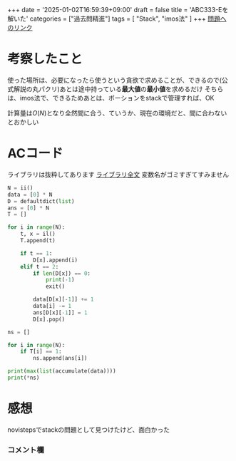 +++
date = '2025-01-02T16:59:39+09:00'
draft = false
title = 'ABC333-Eを解いた'
categories = ["過去問精進"]
tags = [ "Stack", "imos法" ]
+++
[問題へのリンク](https://atcoder.jp/contests/abc333/tasks/abc333_e)

# 考察したこと
使った場所は、必要になったら使うという貪欲で求めることが、できるので(公式解説の丸パクリ)あとは途中持っている**最大値**の**最小値**を求めるだけ
そちらは、imos法で、できるためあとは、ポーションをstackで管理すれば、OK

計算量は$O(N)$となり全然間に合う、ていうか、現在の環境だと、間に合わないとおかしい

# ACコード
ライブラリは抜粋してあります
[ライブラリ全文](https://github.com/hidehic0/library)
変数名がゴミすぎてすみません

```py
N = ii()
data = [0] * N
D = defaultdict(list)
ans = [0] * N
T = []

for i in range(N):
    t, x = il()
    T.append(t)

    if t == 1:
        D[x].append(i)
    elif t == 2:
        if len(D[x]) == 0:
            print(-1)
            exit()

        data[D[x][-1]] += 1
        data[i] -= 1
        ans[D[x][-1]] = 1
        D[x].pop()

ns = []

for i in range(N):
    if T[i] == 1:
        ns.append(ans[i])

print(max(list(accumulate(data))))
print(*ns)
```

# 感想
novistepsでstackの問題として見つけたけど、面白かった


### コメント欄

<script src="https://utteranc.es/client.js"
        repo="hidehic0/blog"
        issue-term="pathname"
        label="Comment"
        theme="github-light"
        crossorigin="anonymous"
        async>
</script>
